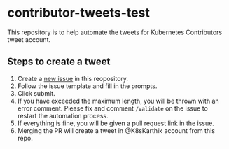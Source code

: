 # contributor-tweets-test

This repository is to help automate the tweets for Kubernetes Contributors tweet account.

## Steps to create a tweet
1. Create a [new issue](https://github.com/gkarthiks/contributor-tweets-test/issues/new/choose) in this reopository.
2. Follow the issue template and fill in the prompts.
3. Click submit.
4. If you have exceeded the maximum length, you will be thrown with an error comment. Please fix and comment `/validate` on the issue to restart the automation process.
5. If everything is fine, you will be given a pull request link in the issue.
6. Merging the PR will create a tweet in @K8sKarthik account from this repo.